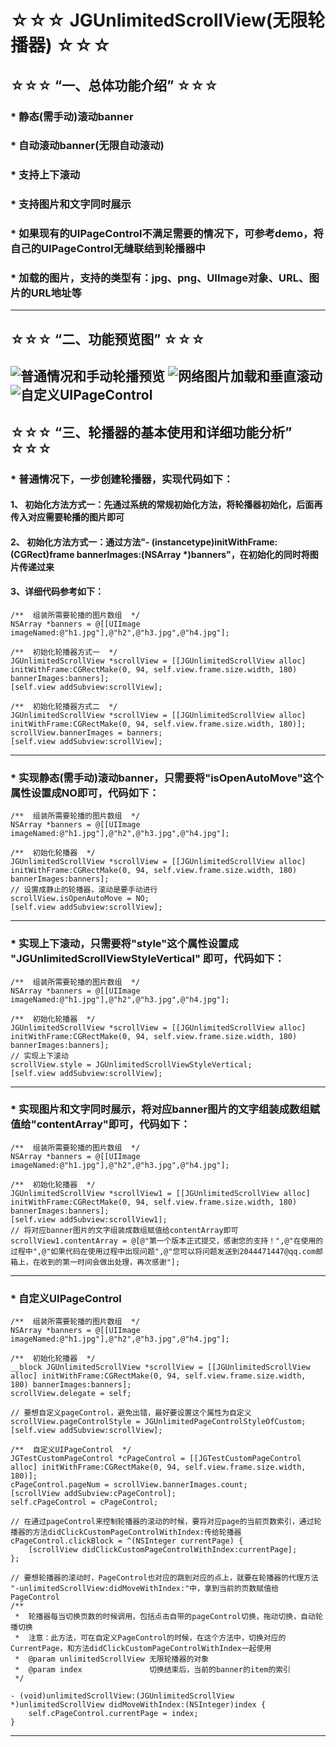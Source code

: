 # ☆☆☆ JGUnlimitedScrollView(无限轮播器) ☆☆☆ 

###
## ☆☆☆ “一、总体功能介绍” ☆☆☆
### * 静态(需手动)滚动banner
### * 自动滚动banner(无限自动滚动)
### * 支持上下滚动
### * 支持图片和文字同时展示
### * 如果现有的UIPageControl不满足需要的情况下，可参考demo，将自己的UIPageControl无缝联结到轮播器中
### * 加载的图片，支持的类型有：jpg、png、UIImage对象、URL、图片的URL地址等
---------------------------------------------------------------------------------------------------------------


###
## ☆☆☆ “二、功能预览图” ☆☆☆
![普通情况和手动轮播预览](https://github.com/fcgIsPioneer/iOS_Demo_Gif_manager/blob/master/无限轮播器(JGUnlimitedScrollView)/普通情况和手动轮播预览.gif)
![网络图片加载和垂直滚动](https://github.com/fcgIsPioneer/iOS_Demo_Gif_manager/blob/master/无限轮播器(JGUnlimitedScrollView)/网络图片加载和垂直滚动.gif)
![自定义UIPageControl](https://github.com/fcgIsPioneer/iOS_Demo_Gif_manager/blob/master/无限轮播器(JGUnlimitedScrollView)/自定义UIPageControl.gif)
---------------------------------------------------------------------------------------------------------------

## ☆☆☆ “三、轮播器的基本使用和详细功能分析” ☆☆☆
###
### * 普通情况下，一步创建轮播器，实现代码如下：
#### 1、 初始化方法方式一：先通过系统的常规初始化方法，将轮播器初始化，后面再传入对应需要轮播的图片即可
#### 2、 初始化方法方式一：通过方法"- (instancetype)initWithFrame:(CGRect)frame bannerImages:(NSArray *)banners"，在初始化的同时将图片传递过来
#### 3、详细代码参考如下：
``` objc
/**  组装所需要轮播的图片数组  */
NSArray *banners = @[[UIImage imageNamed:@"h1.jpg"],@"h2",@"h3.jpg",@"h4.jpg"];

/**  初始化轮播器方式一  */
JGUnlimitedScrollView *scrollView = [[JGUnlimitedScrollView alloc] initWithFrame:CGRectMake(0, 94, self.view.frame.size.width, 180) bannerImages:banners];
[self.view addSubview:scrollView];

/**  初始化轮播器方式二  */
JGUnlimitedScrollView *scrollView = [[JGUnlimitedScrollView alloc] initWithFrame:CGRectMake(0, 94, self.view.frame.size.width, 180)];
scrollView.bannerImages = banners;
[self.view addSubview:scrollView];
```
---------------------------------------------------------------------------------------------------------------

### * 实现静态(需手动)滚动banner，只需要将"isOpenAutoMove"这个属性设置成NO即可，代码如下：
```objc
/**  组装所需要轮播的图片数组  */
NSArray *banners = @[[UIImage imageNamed:@"h1.jpg"],@"h2",@"h3.jpg",@"h4.jpg"];

/**  初始化轮播器  */
JGUnlimitedScrollView *scrollView = [[JGUnlimitedScrollView alloc] initWithFrame:CGRectMake(0, 94, self.view.frame.size.width, 180) bannerImages:banners];
// 设置成静止的轮播器，滚动是要手动进行
scrollView.isOpenAutoMove = NO;
[self.view addSubview:scrollView];
```
---------------------------------------------------------------------------------------------------------------

### * 实现上下滚动，只需要将"style"这个属性设置成 "JGUnlimitedScrollViewStyleVertical" 即可，代码如下：
```objc
/**  组装所需要轮播的图片数组  */
NSArray *banners = @[[UIImage imageNamed:@"h1.jpg"],@"h2",@"h3.jpg",@"h4.jpg"];

/**  初始化轮播器  */
JGUnlimitedScrollView *scrollView = [[JGUnlimitedScrollView alloc] initWithFrame:CGRectMake(0, 94, self.view.frame.size.width, 180) bannerImages:banners];
// 实现上下滚动
scrollView.style = JGUnlimitedScrollViewStyleVertical;
[self.view addSubview:scrollView];
```
---------------------------------------------------------------------------------------------------------------

### * 实现图片和文字同时展示，将对应banner图片的文字组装成数组赋值给"contentArray"即可，代码如下：
```objc
/**  组装所需要轮播的图片数组  */
NSArray *banners = @[[UIImage imageNamed:@"h1.jpg"],@"h2",@"h3.jpg",@"h4.jpg"];

/**  初始化轮播器  */
JGUnlimitedScrollView *scrollView1 = [[JGUnlimitedScrollView alloc] initWithFrame:CGRectMake(0, 94, self.view.frame.size.width, 180) bannerImages:banners];
[self.view addSubview:scrollView1];
// 将对应banner图片的文字组装成数组赋值给contentArray即可
scrollView1.contentArray = @[@"第一个版本正式提交，感谢您的支持！",@"在使用的过程中",@"如果代码在使用过程中出现问题",@"您可以将问题发送到2044471447@qq.com邮箱上，在收到的第一时间会做出处理，再次感谢"];
```
---------------------------------------------------------------------------------------------------------------

### * 自定义UIPageControl
```objc
/**  组装所需要轮播的图片数组  */
NSArray *banners = @[[UIImage imageNamed:@"h1.jpg"],@"h2",@"h3.jpg",@"h4.jpg"];

/**  初始化轮播器  */
__block JGUnlimitedScrollView *scrollView = [[JGUnlimitedScrollView alloc] initWithFrame:CGRectMake(0, 94, self.view.frame.size.width, 180) bannerImages:banners];
scrollView.delegate = self;

// 要想自定义pageControl，避免出错，最好要设置这个属性为自定义
scrollView.pageControlStyle = JGUnlimitedPageControlStyleOfCustom;
[self.view addSubview:scrollView];

/**  自定义UIPageControl  */
JGTestCustomPageControl *cPageControl = [[JGTestCustomPageControl alloc] initWithFrame:CGRectMake(0, 94, self.view.frame.size.width, 180)];
cPageControl.pageNum = scrollView.bannerImages.count;
[scrollView addSubview:cPageControl];
self.cPageControl = cPageControl;

// 在通过pageControl来控制轮播器的滚动的时候，要将对应page的当前页数索引，通过轮播器的方法didClickCustomPageControlWithIndex:传给轮播器
cPageControl.clickBlock = ^(NSInteger currentPage) {
    [scrollView didClickCustomPageControlWithIndex:currentPage];
};

// 要想轮播器的滚动时，PageControl也对应的跳到对应的点上，就要在轮播器的代理方法 "-unlimitedScrollView:didMoveWithIndex:"中，拿到当前的页数赋值给PageControl
/**
 *  轮播器每当切换页数的时候调用，包括点击自带的pageControl切换，拖动切换，自动轮播切换
 *  注意：此方法，可在自定义PageControl的时候，在这个方法中，切换对应的CurrentPage，和方法didClickCustomPageControlWithIndex一起使用
 *  @param unlimitedScrollView 无限轮播器的对象
 *  @param index               切换结束后，当前的banner的item的索引
 */

- (void)unlimitedScrollView:(JGUnlimitedScrollView *)unlimitedScrollView didMoveWithIndex:(NSInteger)index {
    self.cPageControl.currentPage = index;
}
```
---------------------------------------------------------------------------------------------------------------

































